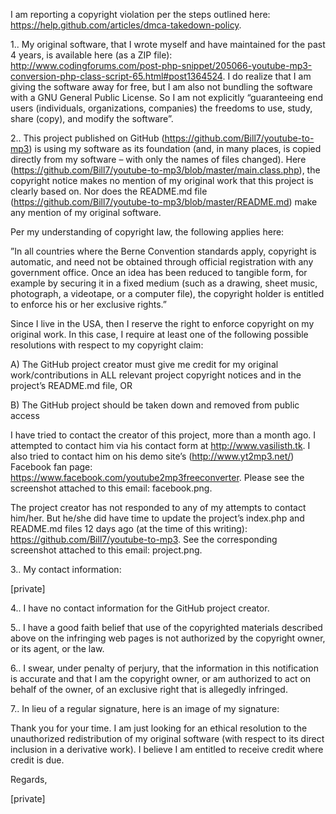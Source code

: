 I am reporting a copyright violation per the steps outlined here: https://help.github.com/articles/dmca-takedown-policy.

1.. My original software, that I wrote myself and have maintained for the past 4 years, is available here (as a ZIP file): http://www.codingforums.com/post-php-snippet/205066-youtube-mp3-conversion-php-class-script-65.html#post1364524. I do realize that I am giving the software away for free, but I am also not bundling the software with a GNU General Public License. So I am not explicitly “guaranteeing end users (individuals, organizations, companies) the freedoms to use, study, share (copy), and modify the software”.

2.. This project published on GitHub (https://github.com/Bill7/youtube-to-mp3) is using my software as its foundation (and, in many places, is copied directly from my software – with only the names of files changed). Here (https://github.com/Bill7/youtube-to-mp3/blob/master/main.class.php), the copyright notice makes no mention of my original work that this project is clearly based on. Nor does the README.md file (https://github.com/Bill7/youtube-to-mp3/blob/master/README.md) make any mention of my original software.

Per my understanding of copyright law, the following applies here:

”In all countries where the Berne Convention standards apply, copyright is automatic, and need not be obtained through official registration with any government office. Once an idea has been reduced to tangible form, for example by securing it in a fixed medium (such as a drawing, sheet music, photograph, a videotape, or a computer file), the copyright holder is entitled to enforce his or her exclusive rights.”

Since I live in the USA, then I reserve the right to enforce copyright on my original work. In this case, I require at least one of the following possible resolutions with respect to my copyright claim:

A) The GitHub project creator must give me credit for my original work/contributions in ALL relevant project copyright notices and in the project’s README.md file, OR

B) The GitHub project should be taken down and removed from public access

I have tried to contact the creator of this project, more than a month ago. I attempted to contact him via his contact form at http://www.vasilisth.tk. I also tried to contact him on his demo site’s (http://www.yt2mp3.net/) Facebook fan page: https://www.facebook.com/youtube2mp3freeconverter. Please see the screenshot attached to this email: facebook.png.

The project creator has not responded to any of my attempts to contact him/her. But he/she did have time to update the project’s index.php and README.md files 12 days ago (at the time of this writing): https://github.com/Bill7/youtube-to-mp3. See the corresponding screenshot attached to this email: project.png.

3.. My contact information:

[private]

4.. I have no contact information for the GitHub project creator.

5.. I have a good faith belief that use of the copyrighted materials described above on the infringing web pages is not authorized by the copyright owner, or its agent, or the law.

6.. I swear, under penalty of perjury, that the information in this notification is accurate and that I am the copyright owner, or am authorized to act on behalf of the owner, of an exclusive right that is allegedly infringed.

7.. In lieu of a regular signature, here is an image of my signature:

Thank you for your time. I am just looking for an ethical resolution to the unauthorized redistribution of my original software (with respect to its direct inclusion in a derivative work). I believe I am entitled to receive credit where credit is due.

Regards,

[private]
